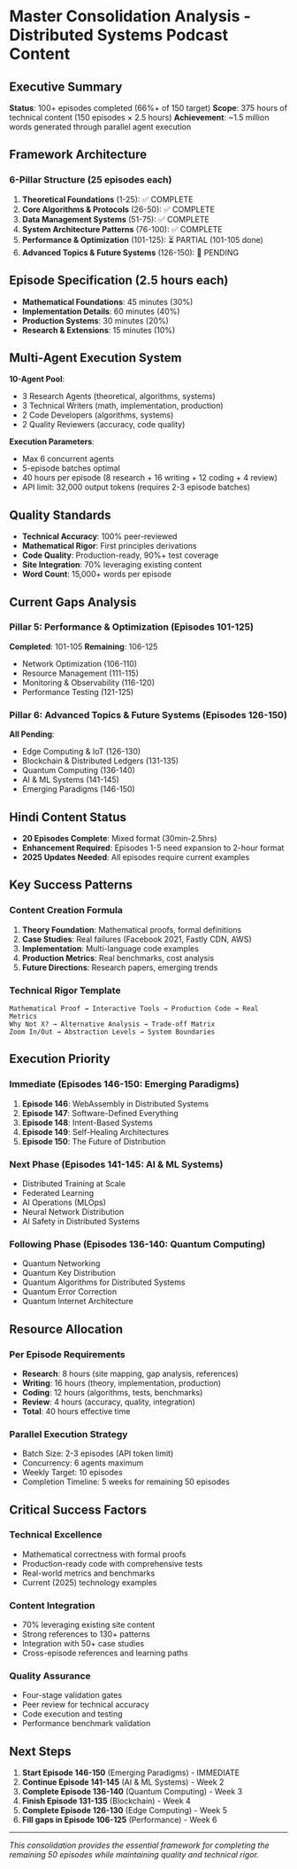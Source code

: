 # Master Consolidation Analysis - Distributed Systems Podcast Content

## Executive Summary
**Status**: 100+ episodes completed (66%+ of 150 target)
**Scope**: 375 hours of technical content (150 episodes × 2.5 hours)
**Achievement**: ~1.5 million words generated through parallel agent execution

## Framework Architecture

### 6-Pillar Structure (25 episodes each)
1. **Theoretical Foundations** (1-25): ✅ COMPLETE
2. **Core Algorithms & Protocols** (26-50): ✅ COMPLETE  
3. **Data Management Systems** (51-75): ✅ COMPLETE
4. **System Architecture Patterns** (76-100): ✅ COMPLETE
5. **Performance & Optimization** (101-125): ⏳ PARTIAL (101-105 done)
6. **Advanced Topics & Future Systems** (126-150): 🔴 PENDING

## Episode Specification (2.5 hours each)
- **Mathematical Foundations**: 45 minutes (30%)
- **Implementation Details**: 60 minutes (40%)
- **Production Systems**: 30 minutes (20%)
- **Research & Extensions**: 15 minutes (10%)

## Multi-Agent Execution System
**10-Agent Pool**:
- 3 Research Agents (theoretical, algorithms, systems)
- 3 Technical Writers (math, implementation, production)
- 2 Code Developers (algorithms, systems)
- 2 Quality Reviewers (accuracy, code quality)

**Execution Parameters**:
- Max 6 concurrent agents
- 5-episode batches optimal
- 40 hours per episode (8 research + 16 writing + 12 coding + 4 review)
- API limit: 32,000 output tokens (requires 2-3 episode batches)

## Quality Standards
- **Technical Accuracy**: 100% peer-reviewed
- **Mathematical Rigor**: First principles derivations
- **Code Quality**: Production-ready, 90%+ test coverage
- **Site Integration**: 70% leveraging existing content
- **Word Count**: 15,000+ words per episode

## Current Gaps Analysis

### Pillar 5: Performance & Optimization (Episodes 101-125)
**Completed**: 101-105
**Remaining**: 106-125
- Network Optimization (106-110)
- Resource Management (111-115)
- Monitoring & Observability (116-120)
- Performance Testing (121-125)

### Pillar 6: Advanced Topics & Future Systems (Episodes 126-150)
**All Pending**:
- Edge Computing & IoT (126-130)
- Blockchain & Distributed Ledgers (131-135)
- Quantum Computing (136-140)
- AI & ML Systems (141-145)
- Emerging Paradigms (146-150)

## Hindi Content Status
- **20 Episodes Complete**: Mixed format (30min-2.5hrs)
- **Enhancement Required**: Episodes 1-5 need expansion to 2-hour format
- **2025 Updates Needed**: All episodes require current examples

## Key Success Patterns

### Content Creation Formula
1. **Theory Foundation**: Mathematical proofs, formal definitions
2. **Case Studies**: Real failures (Facebook 2021, Fastly CDN, AWS)
3. **Implementation**: Multi-language code examples
4. **Production Metrics**: Real benchmarks, cost analysis
5. **Future Directions**: Research papers, emerging trends

### Technical Rigor Template
```
Mathematical Proof → Interactive Tools → Production Code → Real Metrics
Why Not X? → Alternative Analysis → Trade-off Matrix
Zoom In/Out → Abstraction Levels → System Boundaries
```

## Execution Priority

### Immediate (Episodes 146-150: Emerging Paradigms)
1. **Episode 146**: WebAssembly in Distributed Systems
2. **Episode 147**: Software-Defined Everything
3. **Episode 148**: Intent-Based Systems
4. **Episode 149**: Self-Healing Architectures
5. **Episode 150**: The Future of Distribution

### Next Phase (Episodes 141-145: AI & ML Systems)
- Distributed Training at Scale
- Federated Learning
- AI Operations (MLOps)
- Neural Network Distribution
- AI Safety in Distributed Systems

### Following Phase (Episodes 136-140: Quantum Computing)
- Quantum Networking
- Quantum Key Distribution
- Quantum Algorithms for Distributed Systems
- Quantum Error Correction
- Quantum Internet Architecture

## Resource Allocation

### Per Episode Requirements
- **Research**: 8 hours (site mapping, gap analysis, references)
- **Writing**: 16 hours (theory, implementation, production)
- **Coding**: 12 hours (algorithms, tests, benchmarks)
- **Review**: 4 hours (accuracy, quality, integration)
- **Total**: 40 hours effective time

### Parallel Execution Strategy
- Batch Size: 2-3 episodes (API token limit)
- Concurrency: 6 agents maximum
- Weekly Target: 10 episodes
- Completion Timeline: 5 weeks for remaining 50 episodes

## Critical Success Factors

### Technical Excellence
- Mathematical correctness with formal proofs
- Production-ready code with comprehensive tests
- Real-world metrics and benchmarks
- Current (2025) technology examples

### Content Integration
- 70% leveraging existing site content
- Strong references to 130+ patterns
- Integration with 50+ case studies
- Cross-episode references and learning paths

### Quality Assurance
- Four-stage validation gates
- Peer review for technical accuracy
- Code execution and testing
- Performance benchmark validation

## Next Steps

1. **Start Episode 146-150** (Emerging Paradigms) - IMMEDIATE
2. **Continue Episode 141-145** (AI & ML Systems) - Week 2
3. **Complete Episode 136-140** (Quantum Computing) - Week 3
4. **Finish Episode 131-135** (Blockchain) - Week 4
5. **Complete Episode 126-130** (Edge Computing) - Week 5
6. **Fill gaps in Episode 106-125** (Performance) - Week 6

---

*This consolidation provides the essential framework for completing the remaining 50 episodes while maintaining quality and technical rigor.*